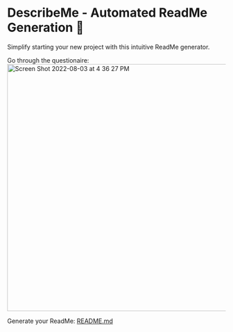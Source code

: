 # DescribeMe - Automated ReadMe Generation 🤖
Simplify starting your new project with this intuitive ReadMe generator.

Go through the questionaire:
<img width="568" alt="Screen Shot 2022-08-03 at 4 36 27 PM" src="https://user-images.githubusercontent.com/99702361/182706789-ed8c248a-e3bc-40a4-9ae1-98c7ead1c837.png">

Generate your ReadMe:
[README.md](https://github.com/snehp491/describeME/files/9254902/README.md)
